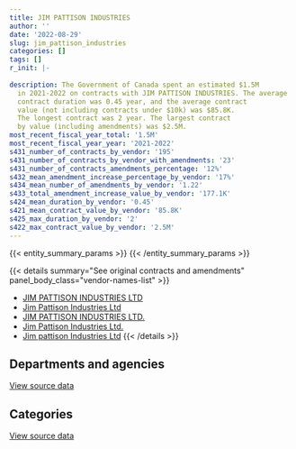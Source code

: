 ```yaml
---
title: JIM PATTISON INDUSTRIES
author: ''
date: '2022-08-29'
slug: jim_pattison_industries
categories: []
tags: []
r_init: |-
  
description: The Government of Canada spent an estimated $1.5M
  in 2021-2022 on contracts with JIM PATTISON INDUSTRIES. The average
  contract duration was 0.45 year, and the average contract
  value (not including contracts under $10k) was $85.8K.
  The longest contract was 2 year. The largest contract
  by value (including amendments) was $2.5M.
most_recent_fiscal_year_total: '1.5M'
most_recent_fiscal_year_year: '2021-2022'
s431_number_of_contracts_by_vendor: '195'
s431_number_of_contracts_by_vendor_with_amendments: '23'
s431_number_of_contracts_amendments_percentage: '12%'
s432_mean_amendment_increase_percentage_by_vendor: '17%'
s434_mean_number_of_amendments_by_vendor: '1.22'
s433_total_amendment_increase_value_by_vendor: '177.1K'
s424_mean_duration_by_vendor: '0.45'
s421_mean_contract_value_by_vendor: '85.8K'
s425_max_duration_by_vendor: '2'
s422_max_contract_value_by_vendor: '2.5M'
---
```


<script src="/rmarkdown-libs/htmlwidgets/htmlwidgets.js"></script>
<link href="/rmarkdown-libs/datatables-css/datatables-crosstalk.css" rel="stylesheet" />
<script src="/rmarkdown-libs/datatables-binding/datatables.js"></script>
<script src="/rmarkdown-libs/jquery/jquery-3.6.0.min.js"></script>
<link href="/rmarkdown-libs/dt-core-bootstrap/css/dataTables.bootstrap.min.css" rel="stylesheet" />
<link href="/rmarkdown-libs/dt-core-bootstrap/css/dataTables.bootstrap.extra.css" rel="stylesheet" />
<script src="/rmarkdown-libs/dt-core-bootstrap/js/jquery.dataTables.min.js"></script>
<script src="/rmarkdown-libs/dt-core-bootstrap/js/dataTables.bootstrap.min.js"></script>
<link href="/rmarkdown-libs/crosstalk/css/crosstalk.min.css" rel="stylesheet" />
<script src="/rmarkdown-libs/crosstalk/js/crosstalk.min.js"></script>
<script src="/rmarkdown-libs/htmlwidgets/htmlwidgets.js"></script>
<link href="/rmarkdown-libs/datatables-css/datatables-crosstalk.css" rel="stylesheet" />
<script src="/rmarkdown-libs/datatables-binding/datatables.js"></script>
<script src="/rmarkdown-libs/jquery/jquery-3.6.0.min.js"></script>
<link href="/rmarkdown-libs/dt-core-bootstrap/css/dataTables.bootstrap.min.css" rel="stylesheet" />
<link href="/rmarkdown-libs/dt-core-bootstrap/css/dataTables.bootstrap.extra.css" rel="stylesheet" />
<script src="/rmarkdown-libs/dt-core-bootstrap/js/jquery.dataTables.min.js"></script>
<script src="/rmarkdown-libs/dt-core-bootstrap/js/dataTables.bootstrap.min.js"></script>
<link href="/rmarkdown-libs/crosstalk/css/crosstalk.min.css" rel="stylesheet" />
<script src="/rmarkdown-libs/crosstalk/js/crosstalk.min.js"></script>

{{< entity_summary_params >}}
{{< /entity_summary_params >}}

{{< details summary="See original contracts and amendments" panel_body_class="vendor-names-list" >}}
- [JIM PATTISON INDUSTRIES LTD](https://search.open.canada.ca/en/ct/?sort=contract_value_f%20desc&page=1&search_text=%22JIM%20PATTISON%20INDUSTRIES%20LTD%22)
- [Jim Pattison Industries Ltd](https://search.open.canada.ca/en/ct/?sort=contract_value_f%20desc&page=1&search_text=%22Jim%20Pattison%20Industries%20Ltd%22)
- [JIM PATTISON INDUSTRIES LTD.](https://search.open.canada.ca/en/ct/?sort=contract_value_f%20desc&page=1&search_text=%22JIM%20PATTISON%20INDUSTRIES%20LTD.%22)
- [Jim Pattison Industries Ltd.](https://search.open.canada.ca/en/ct/?sort=contract_value_f%20desc&page=1&search_text=%22Jim%20Pattison%20Industries%20Ltd.%22)
- [Jim pattison Industries Ltd](https://search.open.canada.ca/en/ct/?sort=contract_value_f%20desc&page=1&search_text=%22Jim%20pattison%20Industries%20Ltd%22)
{{< /details >}}

## Departments and agencies

<div id="htmlwidget-1" style="width:100%;height:auto;" class="datatables html-widget"></div>
<script type="application/json" data-for="htmlwidget-1">{"x":{"style":"bootstrap","filter":"none","vertical":false,"data":[["<a href=\"/departments/cbsa-asfc/\">Canada Border Services Agency<\/a>","<a href=\"/departments/dnd-mdn/\">National Defence<\/a>","<a href=\"/departments/mgerc-ceegm/\">Military Grievances External Review Committee<\/a>","<a href=\"/departments/pc/\">Parks Canada<\/a>","<a href=\"/departments/pch/\">Canadian Heritage<\/a>","<a href=\"/departments/pwgsc-tpsgc/\">Public Services and Procurement Canada<\/a>"],[483179.84,null,21541.09,1792884.28,null,1607829.02],[363282.88,null,null,1788672.92,null,563571.48],[65908.94,null,null,1265657.02,40976.64,452417.99],[643417.42,14357.67,null,308390.26,null,572145.54]],"container":"<table class=\"table table-striped table-hover row-border order-column display\">\n  <thead>\n    <tr>\n      <th>Department<\/th>\n      <th>2018-2019<\/th>\n      <th>2019-2020<\/th>\n      <th>2020-2021<\/th>\n      <th>2021-2022<\/th>\n    <\/tr>\n  <\/thead>\n<\/table>","options":{"order":[[4,"desc"]],"pageLength":10,"autoWidth":true,"columnDefs":[{"targets":1,"render":"function(data, type, row, meta) {\n    return type !== 'display' ? data : DTWidget.formatCurrency(data, \"$\", 2, 3, \",\", \".\", true, null);\n  }"},{"targets":2,"render":"function(data, type, row, meta) {\n    return type !== 'display' ? data : DTWidget.formatCurrency(data, \"$\", 2, 3, \",\", \".\", true, null);\n  }"},{"targets":3,"render":"function(data, type, row, meta) {\n    return type !== 'display' ? data : DTWidget.formatCurrency(data, \"$\", 2, 3, \",\", \".\", true, null);\n  }"},{"targets":4,"render":"function(data, type, row, meta) {\n    return type !== 'display' ? data : DTWidget.formatCurrency(data, \"$\", 2, 3, \",\", \".\", true, null);\n  }"},{"width":"16%","targets":[1,2,3,4]},{"className":"dt-right","targets":[1,2,3,4]}],"orderClasses":false}},"evals":["options.columnDefs.0.render","options.columnDefs.1.render","options.columnDefs.2.render","options.columnDefs.3.render"],"jsHooks":[]}</script>
<p class="text-right">
<a href="https://github.com/GoC-Spending/contracts-data/tree/main/data/out/vendors/jim_pattison_industries/summary_by_fiscal_year_by_department.csv" class="source-data-link btn btn-link">View source data</a>
</p>

## Categories

<div id="htmlwidget-2" style="width:100%;height:auto;" class="datatables html-widget"></div>
<script type="application/json" data-for="htmlwidget-2">{"x":{"style":"bootstrap","filter":"none","vertical":false,"data":[["<a href=\"/categories/other/\">(Other)<\/a>","<a href=\"/categories/facilities_and_construction/\">Facilities and construction<\/a>","<a href=\"/categories/office_management/\">Office management<\/a>","<a href=\"/categories/professional_services/\">Professional services<\/a>","<a href=\"/categories/industrial_products_and_services/\">Industrial products and services<\/a>"],[null,654027.99,null,294127.85,2957278.39],[null,592953.44,null,370507.62,1752066.22],[null,280123.41,null,48697.34,1496139.85],[143411.18,530931.39,90951.46,7118.76,765898.09]],"container":"<table class=\"table table-striped table-hover row-border order-column display\">\n  <thead>\n    <tr>\n      <th>Category<\/th>\n      <th>2018-2019<\/th>\n      <th>2019-2020<\/th>\n      <th>2020-2021<\/th>\n      <th>2021-2022<\/th>\n    <\/tr>\n  <\/thead>\n<\/table>","options":{"order":[[4,"desc"]],"dom":"t","pageLength":30,"autoWidth":true,"columnDefs":[{"targets":1,"render":"function(data, type, row, meta) {\n    return type !== 'display' ? data : DTWidget.formatCurrency(data, \"$\", 2, 3, \",\", \".\", true, null);\n  }"},{"targets":2,"render":"function(data, type, row, meta) {\n    return type !== 'display' ? data : DTWidget.formatCurrency(data, \"$\", 2, 3, \",\", \".\", true, null);\n  }"},{"targets":3,"render":"function(data, type, row, meta) {\n    return type !== 'display' ? data : DTWidget.formatCurrency(data, \"$\", 2, 3, \",\", \".\", true, null);\n  }"},{"targets":4,"render":"function(data, type, row, meta) {\n    return type !== 'display' ? data : DTWidget.formatCurrency(data, \"$\", 2, 3, \",\", \".\", true, null);\n  }"},{"width":"16%","targets":[1,2,3,4]},{"className":"dt-right","targets":[1,2,3,4]}],"orderClasses":false,"lengthMenu":[10,25,30,50,100]}},"evals":["options.columnDefs.0.render","options.columnDefs.1.render","options.columnDefs.2.render","options.columnDefs.3.render"],"jsHooks":[]}</script>
<p class="text-right">
<a href="https://github.com/GoC-Spending/contracts-data/tree/main/data/out/vendors/jim_pattison_industries/summary_by_fiscal_year_by_category.csv" class="source-data-link btn btn-link">View source data</a>
</p>

